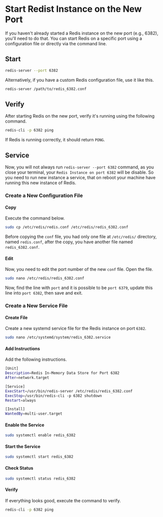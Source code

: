 # Start Redist Instance on the New Port
If you haven't already started a Redis instance on the new port (e.g., 6382), you'll need to do that. You can start Redis on a specific port using a configuration file or directly via the command line.

## Start
```bash
redis-server --port 6382
```

Alternatively, if you have a custom Redis configuration file, use it like this.
```bash
redis-server /path/to/redis_6382.conf
```

## Verify
After starting Redis on the new port, verify it's running using the following command.
```bash
redis-cli -p 6382 ping
```

If Redis is running correctly, it should return `PONG`.


## Service
Now, you will not always run `redis-server --port 6382` command, as you close your terminal, your `Redis Instance on port 6382` will be disable. So you need to run new instance a service, that on reboot your machine have running this new instance of Redis.

### Create a New Configuration File
#### Copy
Execute the command below.
```bash
sudo cp /etc/redis/redis.conf /etc/redis/redis_6382.conf
```

Before copying the `conf` file, you had only one file at `/etc/redis/` directory, named `redis.conf`, after the copy, you have another file named `redis_6382.conf`.

#### Edit
Now, you need to edit the port number of the new `conf` file. Open the file.
```bash
sudo nano /etc/redis/redis_6382.conf
```

Now, find the line with `port` and it is possible to be `port 6379`, update this line into `port 6382`, then save and exit.

### Create a New Service File
#### Create File
Create a new systemd service file for the Redis instance on port `6382`.
```bash
sudo nano /etc/systemd/system/redis_6382.service
```

#### Add Instructions
Add the following instructions.
```bash
[Unit]
Description=Redis In-Memory Data Store for Port 6382
After=network.target

[Service]
ExecStart=/usr/bin/redis-server /etc/redis/redis_6382.conf
ExecStop=/usr/bin/redis-cli -p 6382 shutdown
Restart=always

[Install]
WantedBy=multi-user.target
```

#### Enable the Service
```bash
sudo systemctl enable redis_6382
```

#### Start the Service
```bash
sudo systemctl start redis_6382
```

#### Check Status
```bash
sudo systemctl status redis_6382
```

#### Verify
If everything looks good, execute the command to verify.
```bash
redis-cli -p 6382 ping
```

